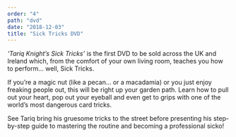 ```yaml
---
order: "4"
path: "dvd"
date: "2018-12-03"
title: "Sick Tricks DVD"
---
```


_‘Tariq Knight’s Sick Tricks’_ is the first DVD to be sold across the UK and Ireland which, from the comfort of your own living room, teaches you how to perform… well, Sick Tricks.

If you’re a magic nut (like a pecan… or a macadamia) or you just enjoy freaking people out, this will be right up your garden path. Learn how to pull out your heart, pop out your eyeball and even get to grips with one of the world’s most dangerous card tricks.

See Tariq bring his gruesome tricks to the street before presenting his step-by-step guide to mastering the routine and becoming a professional sicko!